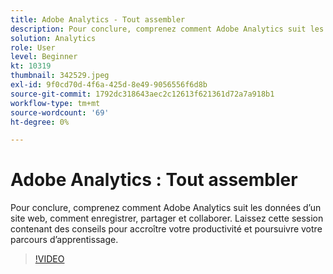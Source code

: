 ```yaml
---
title: Adobe Analytics - Tout assembler
description: Pour conclure, comprenez comment Adobe Analytics suit les données d’un site web, comment enregistrer, partager et collaborer. Laissez cette session contenant des conseils pour augmenter votre productivité.
solution: Analytics
role: User
level: Beginner
kt: 10319
thumbnail: 342529.jpeg
exl-id: 9f0cd70d-4f6a-425d-8e49-9056556f6d8b
source-git-commit: 1792dc318643aec2c12613f621361d72a7a918b1
workflow-type: tm+mt
source-wordcount: '69'
ht-degree: 0%

---
```


# Adobe Analytics : Tout assembler

Pour conclure, comprenez comment Adobe Analytics suit les données d’un site web, comment enregistrer, partager et collaborer. Laissez cette session contenant des conseils pour accroître votre productivité et poursuivre votre parcours d’apprentissage.

>[!VIDEO](https://video.tv.adobe.com/v/342529/?quality=12&learn=on)
